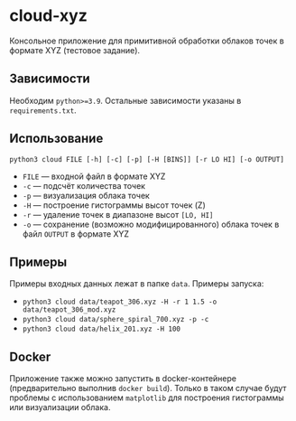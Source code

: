 # cloud-xyz
Консольное приложение для примитивной обработки облаков точек в формате XYZ (тестовое задание).

## Зависимости

Необходим `python>=3.9`. Остальные зависимости указаны в `requirements.txt`.

## Использование

`python3 cloud FILE [-h] [-c] [-p] [-H [BINS]] [-r LO HI] [-o OUTPUT]`

- `FILE` — входной файл в формате XYZ
- `-c` — подсчёт количества точек
- `-p` — визуализация облака точек
- `-H` — построение гистограммы высот точек (Z)
- `-r` — удаление точек в диапазоне высот `[LO, HI]`
- `-o` — сохранение (возможно модифицированного) облака точек в файл `OUTPUT` в формате XYZ

## Примеры

Примеры входных данных лежат в папке `data`. Примеры запуска:

- `python3 cloud data/teapot_306.xyz -H -r 1 1.5 -o data/teapot_306_mod.xyz`
- `python3 cloud data/sphere_spiral_700.xyz -p -c`
- `python3 cloud data/helix_201.xyz -H 100 `

## Docker

Приложение также можно запустить в docker-контейнере (предварительно выполнив `docker build`). Только в таком случае будут проблемы с использованием `matplotlib` для построения гистограммы или визуализации облака.
